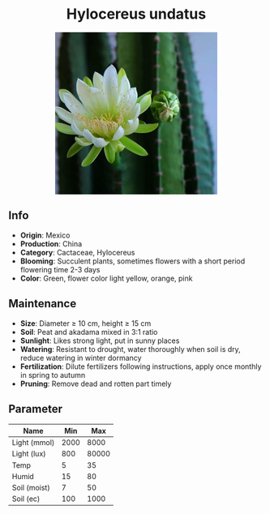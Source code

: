 <h1 align='center'>Hylocereus undatus</h1>
<p align="center">
    <img 
        align='center'
        width='320'
        src="../images/hylocereus undatus.png" 
        alt='Hylocereus undatus' />
</p>

## Info

 - **Origin**: Mexico
 - **Production**: China
 - **Category**: Cactaceae, Hylocereus
 - **Blooming**: Succulent plants, sometimes flowers with a short period flowering time 2-3 days
 - **Color**: Green, flower color light yellow, orange, pink

## Maintenance

 - **Size**: Diameter ≥ 10 cm, height ≥ 15 cm
 - **Soil**: Peat and akadama mixed in 3:1 ratio
 - **Sunlight**: Likes strong light, put in sunny places
 - **Watering**: Resistant to drought, water thoroughly when soil is dry, reduce watering in winter dormancy
 - **Fertilization**: Dilute fertilizers following instructions, apply once monthly in spring to autumn
 - **Pruning**: Remove dead and rotten part timely

## Parameter

| Name         | Min  | Max   |
|--------------|------|-------|
| Light (mmol) | 2000 | 8000  |
| Light (lux)  | 800 | 80000 |
| Temp         | 5    | 35    |
| Humid        | 15   | 80    |
| Soil (moist) | 7   | 50    |
| Soil (ec)    | 100  | 1000  |